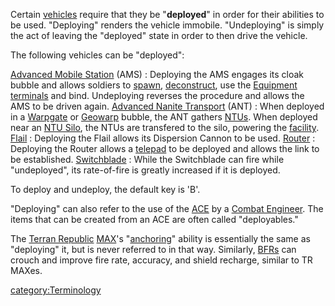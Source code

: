 Certain [vehicles](vehicle.md) require that they be
"**deployed**" in order for their abilities to be used. "Deploying"
renders the vehicle immobile. "Undeploying" is simply the act of leaving
the "deployed" state in order to then drive the vehicle.

The following vehicles can be "deployed":

[Advanced Mobile Station](Advanced_Mobile_Station.md) (AMS) : Deploying the AMS engages its cloak bubble and allows soldiers to [spawn](spawn.md), [deconstruct](deconstruct.md), use the [Equipment terminals](Equipment_terminal.md) and bind. Undeploying reverses the procedure and allows the AMS to be driven again.
[Advanced Nanite Transport](Advanced_Nanite_Transport.md) (ANT) : When deployed in a [Warpgate](Warpgate.md) or [Geowarp](Geowarp.md) bubble, the ANT gathers [NTUs](NTU.md). When deployed near an [NTU Silo](NTU_Silo.md), the NTUs are transfered to the silo, powering the [facility](facility.md).
[Flail](Flail.md) : Deploying the Flail allows its Dispersion Cannon to be used.
[Router](Router.md) : Deploying the Router allows a [telepad](telepad.md) to be deployed and allows the link to be established.
[Switchblade](Switchblade.md) : While the Switchblade can fire while "undeployed", its rate-of-fire is greatly increased if it is deployed.

To deploy and undeploy, the default key is 'B'.

"Deploying" can also refer to the use of the
[ACE](Adaptive_Construction_Engine.md) by a [Combat
Engineer](Combat_Engineering.md). The items that can be created
from an ACE are often called "deployables."

The [Terran Republic](Terran_Republic.md)
[MAX](MAX.md)'s "[anchoring](anchoring.md)" ability is
essentially the same as "deploying" it, but is never referred to in that
way. Similarly, [BFRs](BFR.md) can crouch and improve fire rate,
accuracy, and shield recharge, similar to TR MAXes.

[category:Terminology](category:Terminology.md)
